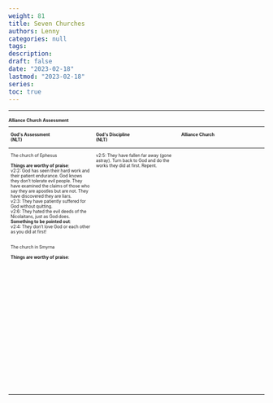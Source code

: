 ```yaml
---
weight: 81
title: Seven Churches 
authors: Lenny
categories: null
tags: 
description: 
draft: false
date: "2023-02-18"
lastmod: "2023-02-18"
series:
toc: true
---
```



<!--more-->
---

<table style="width:100%; font-size: 60%">
<caption style="text-align:left", align = "top"><b>Alliance Church Assessment</b></caption>
<colgroup><col style="width: 33%" /><col style="width: 33%" /><col style="width: 33%" />
</colgroup>
<thead>
  <tr VALIGN=TOP style="text-align:left"  class="header">
    <th><p>God's Assessment <br> (NLT)</p></th>
    <th><p>God's Discipline <br> (NLT)</p></th>
    <th><p>Alliance Church</p></th>
  </tr>
</thead>
<tbody VALIGN=TOP>
  <tr class="odd">
    <td><p>The church of Ephesus  
    <br>
    <br><b>Things are worthy of praise</b>:  
    <br>v2:2: God has seen their hard work and their patient endurance. God knows they don’t tolerate evil people. They have examined the claims of those who say they are apostles but are not. They have discovered they are liars.   
    <br> v2:3: They have patiently suffered for God without quitting.
    <br> v2:6: They hated the evil deeds of the Nicolaitans, just as God does.  
    <br><b>Something to be pointed out</b>:  
    <br> v2:4: They don’t love God or each other as you did at first!
    </p></td>
    <td><p>v2:5: They have fallen far away (gone astray). Turn back to God and do the works they did at first.  Repent.
    </p></td>
    <td><p>
    </p></td>
  </tr>
  <tr class="even">
    <td><p>The church in Smyrna  
    <br>  
    <br><b>Things are worthy of praise</b>:  
    <br>
    </p></td>
    <td><p>
    </p></td>
    <td><p>
    </p></td>
  </tr>
  <tr class="odd">
    <td><p>
    </p></td>
    <td><p>
    </p></td>
    <td><p>
    </p></td>  
  </tr>
  <tr class="even">
    <td><p>
    </p></td>
    <td><p>
    </p></td>
    <td><p>
    </p></td>
  </tr>

  <tr class="odd">
    <td><p>
    </p></td>
    <td><p>
    </p></td>
    <td><p>
    </p></td>  
  </tr>
  <tr class="even">
    <td><p>
    </p></td>
    <td><p>
    </p></td>
    <td><p>
    </p></td>
  </tr>
  <tr class="odd">
    <td><p>
    </p></td>
    <td><p>
    </p></td>
    <td><p>
    </p></td>  
  </tr>
  <tr class="even">
    <td><p>
    </p></td>
    <td><p>
    </p></td>
    <td><p>
    </p></td>
  </tr>
  <tr class="odd">
    <td><p>
    </p></td>
    <td><p>
    </p></td>
    <td><p>
    </p></td>  
  </tr>
  <tr class="even">
    <td><p>
    </p></td>
    <td><p>
    </p></td>
    <td><p>
    </p></td>
  </tr>
  <tr class="odd">
    <td><p>
    </p></td>
    <td><p>
    </p></td>
    <td><p>
    </p></td>  
  </tr>
  <tr class="even">
    <td><p>
    </p></td>
    <td><p>
    </p></td>
    <td><p>
    </p></td>
  </tr>
  <tr class="odd">
    <td><p>
    </p></td>
    <td><p>
    </p></td>
    <td><p>
    </p></td>  
  </tr>
  <tr class="even">
    <td><p>
    </p></td>
    <td><p>
    </p></td>
    <td><p>
    </p></td>
  </tr>
  <tr class="odd">
    <td><p>
    </p></td>
    <td><p>
    </p></td>
    <td><p>
    </p></td>  
  </tr>
  <tr class="even">
    <td><p>
    </p></td>
    <td><p>
    </p></td>
    <td><p>
    </p></td>
  </tr>
  <tr class="odd">
    <td><p>
    </p></td>
    <td><p>
    </p></td>
    <td><p>
    </p></td>  
  </tr>
  <tr class="even">
    <td><p>
    </p></td>
    <td><p>
    </p></td>
    <td><p>
    </p></td>
  </tr>
  <tr class="odd">
    <td><p>
    </p></td>
    <td><p>
    </p></td>
    <td><p>
    </p></td>  
  </tr>
  <tr class="even">
    <td><p>
    </p></td>
    <td><p>
    </p></td>
    <td><p>
    </p></td>
  </tr>
  <tr class="odd">
    <td><p>
    </p></td>
    <td><p>
    </p></td>
    <td><p>
    </p></td>  
  </tr>
  <tr class="even">
    <td><p>
    </p></td>
    <td><p>
    </p></td>
    <td><p>
    </p></td>
  </tr>
  <tr class="odd">
    <td><p>
    </p></td>
    <td><p>
    </p></td>
    <td><p>
    </p></td>  
  </tr>
  <tr class="even">
    <td><p>
    </p></td>
    <td><p>
    </p></td>
    <td><p>
    </p></td>
  </tr>
</tbody>
</table>
